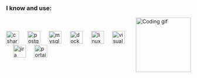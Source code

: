 <h3 align="left">I know and use:</h3>

<div style="display: flex; align-items: center;">
  <div>
    <img src="https://cdn.jsdelivr.net/gh/devicons/devicon/icons/csharp/csharp-original.svg" height="35" alt="csharp logo" />
    <img width="15" />
    <img src="https://cdn.jsdelivr.net/gh/devicons/devicon/icons/postgresql/postgresql-original.svg" height="35" alt="postgresql logo" />
    <img width="15" />
    <img src="https://cdn.jsdelivr.net/gh/devicons/devicon/icons/mysql/mysql-original.svg" height="35" alt="mysql logo" />
    <img width="15" />
    <img src="https://cdn.jsdelivr.net/gh/devicons/devicon/icons/docker/docker-original.svg" height="35" alt="docker logo" />
    <img width="15" />
    <img src="https://cdn.jsdelivr.net/gh/devicons/devicon/icons/linux/linux-original.svg" height="35" alt="linux logo" />
    <img width="15" />
    <img src="https://cdn.jsdelivr.net/gh/devicons/devicon/icons/visualstudio/visualstudio-plain.svg" height="35" alt="visualstudio logo" />
    <img width="15" />
    <img src="https://cdn.jsdelivr.net/gh/devicons/devicon/icons/jira/jira-original.svg" height="35" alt="jira logo" />
    <img width="15" />
    <img src="https://cdn.worldvectorlogo.com/logos/portainer.svg" height="35" alt="portainer logo" />
  </div>
  <hr>
  <div style="margin-left: 20px;">
    <img height="150" src="https://giffun.ru/wp-content/uploads/2023/11/log.gif" alt="Coding gif" />
  </div>
</div>
